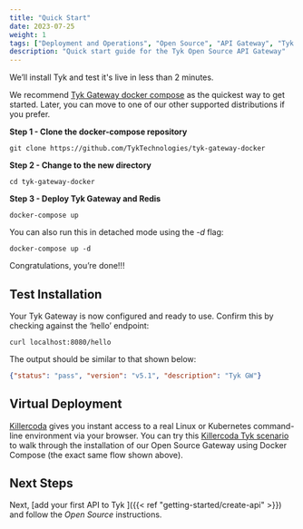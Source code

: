 ```yaml
---
title: "Quick Start"
date: 2023-07-25
weight: 1
tags: ["Deployment and Operations", "Open Source", "API Gateway", "Tyk OSS"]
description: "Quick start guide for the Tyk Open Source API Gateway"
---
```


We’ll install Tyk and test it's live in less than 2 minutes.

We recommend [Tyk Gateway docker compose](https://github.com/TykTechnologies/tyk-gateway-docker) as the quickest way to get started. Later, you can move to one of our other supported distributions if you prefer.

**Step 1 - Clone the docker-compose repository**
```console
git clone https://github.com/TykTechnologies/tyk-gateway-docker
```

**Step 2 - Change to the new directory**
```console
cd tyk-gateway-docker
```

**Step 3 - Deploy Tyk Gateway and Redis**
```console
docker-compose up
```

You can also run this in detached mode using the _-d_ flag:

```console
docker-compose up -d
```

Congratulations, you’re done!!!

## Test Installation

Your Tyk Gateway is now configured and ready to use. Confirm this by checking against the ‘hello’ endpoint:

```curl
curl localhost:8080/hello
```

The output should be similar to that shown below:
```json
{"status": "pass", "version": "v5.1", "description": "Tyk GW"}
```

## Virtual Deployment
[Killercoda](https://killercoda.com/about) gives you instant access to a real Linux or Kubernetes command-line environment via your browser. 
You can try this [Killercoda Tyk scenario](https://killercoda.com/tyk-tutorials/scenario/Tyk-install-OSS-docker-compose) to walk through the installation of our Open Source Gateway using Docker Compose (the exact same flow shown above).

## Next Steps

Next, [add your first API to Tyk ]({{< ref "getting-started/create-api" >}}) and follow the *Open Source* instructions.
